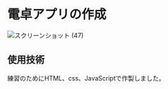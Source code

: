 # 電卓アプリの作成

![スクリーンショット (47)](https://github.com/Kazuki-Igarashi/dentaku-app/assets/141293221/82f38107-ae0a-4fa4-b9ff-162d22a8aafa)
## 使用技術
練習のためにHTML、css、JavaScriptで作製しました。
